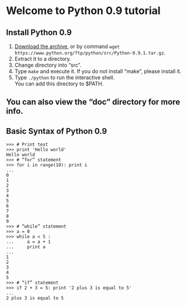 # Welcome to Python 0.9 tutorial

## Install Python 0.9

1. [Download the archive](https://www.python.org/ftp/python/src/Python-0.9.1.tar.gz), or by command `wget https://www.python.org/ftp/python/src/Python-0.9.1.tar.gz`.
2. Extract it to a directory.
3. Change directory into “src”.
4. Type `make` and execute it. If you do not install “make”, please install it.
5. Type `./python` to run the interactive shell.  
You can add this directory to $PATH.

## You can also view the “doc” directory for more info.

## Basic Syntax of Python 0.9
```python0
>>> # Print text
>>> print 'Hello world'
Hello world
>>> # “for” statement
>>> for i in range(10): print i
... 
0
1
2
3
4
5
6
7
8
9
>>> # “while” statement
>>> a = 0
>>> while a < 5 :
...     a = a + 1
...     print a
... 
1
2
3
4
5
>>> # “if” statement
>>> if 2 + 3 = 5: print '2 plus 3 is equal to 5'
... 
2 plus 3 is equal to 5
```
